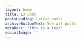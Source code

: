 ```yaml
---
layout: home
title: LJ Chat
postsHeading: Latest posts
archiveButtonText: See all posts
metaDesc: 'this is a test'
socialImage: ''
---
```



